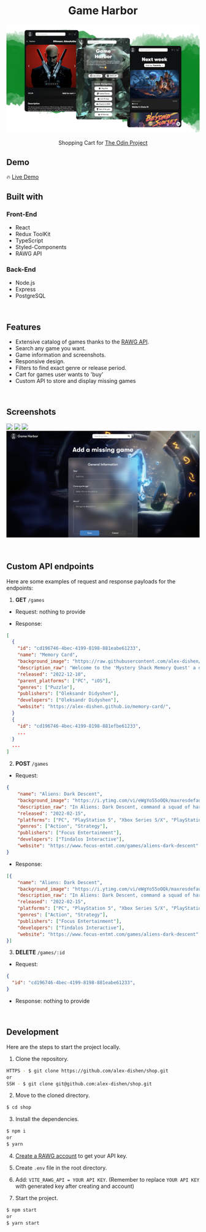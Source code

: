 <h1 align='center'>Game Harbor</h1>

![Preview](images/preview-image.png)

<p align='center'>Shopping Cart for <a href="https://www.theodinproject.com/paths/full-stack-javascript/courses/javascript">The Odin Project</a></p>

<h2>Demo</h2>

🔥 [Live Demo](https://alex-dishen.github.io/game-harbor/)

<h2>Built with</h2>

<h3>Front-End</h3>

- React
- Redux ToolKit
- TypeScript
- Styled-Components
- RAWG API

<h3>Back-End</h3>

- Node.js
- Express
- PostgreSQL

</br>

<h2>Features</h2>

- Extensive catalog of games thanks to the [RAWG API](https://rawg.io/apidocs).
- Search any game you want.
- Game information and screenshots.
- Responsive design.
- Filters to find exact genre or release period.
- Cart for games user wants to 'buy'
- Custom API to store and display missing games

</br>

<h2>Screenshots</h2>

![](images/home-page.png)
![](images/games-page.png)
![](images/game-page.png)
![](images/add-game-page.png)

</br>

<h2>Custom API endpoints</h2>

Here are some examples of request and response payloads for the endpoints:

1. **GET** ```/games```

- Request: nothing to provide

- Response:
```json
[
  {
    "id": "cd196746-4bec-4199-8198-881eabe61233",
    "name": "Memory Card",
    "background_image": "https://raw.githubusercontent.com/alex-dishen/alex-dishen/main/img/memory-card.png",
    "description_raw": "Welcome to the 'Mystery Shack Memory Quest' a delightful memory game set in the Gravity Falls universe. Test your memory and observation skills as you uncover matching pairs of cards. Flip over cards, find matches, and avoid clicking on the same card twice. Enjoy Gravity Falls-themed artwork and catchy background music, immersing yourself in the mystery of the town.",
    "released": "2022-12-10",
    "parent_platforms": ["PC", "iOS"],
    "genres": ["Puzzle"],
    "publishers": ["Oleksandr Didyshen"],
    "developers": ["Oleksandr Didyshen"],
    "website": "https://alex-dishen.github.io/memory-card/",
  }
  {
    "id": "cd196746-4bec-4199-8198-881efbe61233",
    ...
  }
  ...
]
```

2. **POST** ```/games```

- Request:

```json
{
    "name": "Aliens: Dark Descent",
    "background_image": "https://i.ytimg.com/vi/eWgYo55oOQk/maxresdefault.jpg",
    "description_raw": "In Aliens: Dark Descent, command a squad of hardened Colonial Marines to stop a terrifying Xenomorph outbreak on Moon Lethe. Lead your soldiers in real-time combat against iconic Xenomorphs, rogue operatives from the insatiable Weyland-Yutani Corporation, and a host of horrifying creatures new to the Alien franchise. You are the commander. They are your weapon. Infiltrate large open levels and annihilate enemies with your squad, dispatching orders strategically and intuitively at the touch of a button. Tread carefully, as your foes will adapt their tactics to your actions while hunting you down because death is permanent. Forge unique paths for survival, uncovering shortcuts, creating safe zones, and setting up motion trackers in a persistent world where your actions impact levels forever. Customize your squad with a selection of different classes. Level up and specialize your soldiers with unique abilities and an arsenal of weapons, armor, and perks, for high stakes missions in treacherous territory. Develop your base to research new tech and improve your squad even further. Manage your resources wisely and take calculated risks to outsmart the deadliest creature mankind has ever faced. Can you and your squad stop the outbreak before it’s too late? • Face off in a gripping original Alien story against iconic Xenomorph creatures ranging from Facehuggers to Praetorians, Alien Queens and many more, including rogue human commandos and a brand-new threat unique to this Alien storyline • Lead strategically and change squad tactics from mission to mission, carefully managing your soldiers’ health, resources, and sanity, to avoid permanent team losses and mental breakdowns • Forge unique paths for survival in a persistent world, uncovering shortcuts, creating safe zones and setting up motion trackers to stay one step ahead of these creatures • Assemble and level up squads composed of 5 starting Marines classes, with dozens of specializations, unique abilities and weapons.",
    "released": "2022-02-15",
    "platforms": ["PC", "PlayStation 5", "Xbox Series S/X", "PlayStation", 4, "Xbox", "One"],
    "genres": ["Action", "Strategy"],
    "publishers": ["Focus Entertainment"],
    "developers": ["Tindalos Interactive"],
    "website": "https://www.focus-entmt.com/games/aliens-dark-descent"
}
```

- Response:
```json
[{
    "name": "Aliens: Dark Descent",
    "background_image": "https://i.ytimg.com/vi/eWgYo55oOQk/maxresdefault.jpg",
    "description_raw": "In Aliens: Dark Descent, command a squad of hardened Colonial Marines to stop a terrifying Xenomorph outbreak on Moon Lethe. Lead your soldiers in real-time combat against iconic Xenomorphs, rogue operatives from the insatiable Weyland-Yutani Corporation, and a host of horrifying creatures new to the Alien franchise. You are the commander. They are your weapon. Infiltrate large open levels and annihilate enemies with your squad, dispatching orders strategically and intuitively at the touch of a button. Tread carefully, as your foes will adapt their tactics to your actions while hunting you down because death is permanent. Forge unique paths for survival, uncovering shortcuts, creating safe zones, and setting up motion trackers in a persistent world where your actions impact levels forever. Customize your squad with a selection of different classes. Level up and specialize your soldiers with unique abilities and an arsenal of weapons, armor, and perks, for high stakes missions in treacherous territory. Develop your base to research new tech and improve your squad even further. Manage your resources wisely and take calculated risks to outsmart the deadliest creature mankind has ever faced. Can you and your squad stop the outbreak before it’s too late? • Face off in a gripping original Alien story against iconic Xenomorph creatures ranging from Facehuggers to Praetorians, Alien Queens and many more, including rogue human commandos and a brand-new threat unique to this Alien storyline • Lead strategically and change squad tactics from mission to mission, carefully managing your soldiers’ health, resources, and sanity, to avoid permanent team losses and mental breakdowns • Forge unique paths for survival in a persistent world, uncovering shortcuts, creating safe zones and setting up motion trackers to stay one step ahead of these creatures • Assemble and level up squads composed of 5 starting Marines classes, with dozens of specializations, unique abilities and weapons.",
    "released": "2022-02-15",
    "platforms": ["PC", "PlayStation 5", "Xbox Series S/X", "PlayStation", 4, "Xbox", "One"],
    "genres": ["Action", "Strategy"],
    "publishers": ["Focus Entertainment"],
    "developers": ["Tindalos Interactive"],
    "website": "https://www.focus-entmt.com/games/aliens-dark-descent"
}]
```

3. **DELETE** ```/games/:id```

- Request:

```json
{
  "id": "cd196746-4bec-4199-8198-881eabe61233",
}
```

- Response: nothing to provide

</br>

<h2>Development</h2>

Here are the steps to start the project locally.

1. Clone the repository.

```sh
HTTPS - $ git clone https://github.com/alex-dishen/shop.git
or
SSH - $ git clone git@github.com:alex-dishen/shop.git
```

2. Move to the cloned directory.

```sh
$ cd shop
```

3. Install the dependencies.

```sh
$ npm i
or
$ yarn
```

4. [Create a RAWG account](https://rawg.io/apidocs) to get your API key.

5. Create <code>.env</code> file in the root directory.

6. Add: <code>VITE_RAWG_API = YOUR API KEY</code>. (Remember to replace <code>YOUR API KEY</code> with generated key after creating and account)

7. Start the project.

```sh
$ npm start
or
$ yarn start
```
